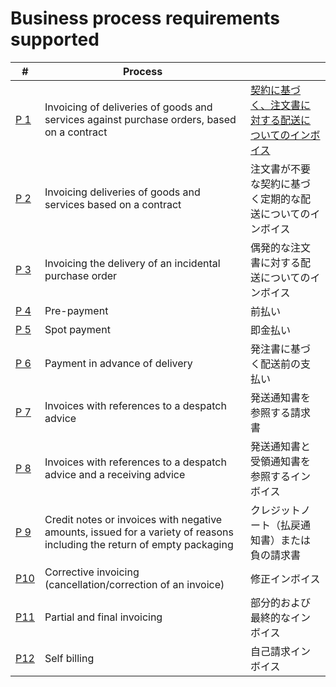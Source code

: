 # Business process requirements supported
| # | Process |  |
| ---- | ---- | ---- |
| [P 1](P%201%20契約に基づく注文書に対する配送についてのインボイス) | Invoicing of deliveries of goods and services against purchase orders, based on a contract | [契約に基づく、注文書に対する配送についてのインボイス](P%201%20契約に基づく注文書に対する配送についてのインボイス/アクティビティ.png) |
| [P 2](P%202%20注文書が不要な契約に基づく定期的な配送についてのインボイス) | Invoicing deliveries of goods and services based on a contract | 注文書が不要な契約に基づく定期的な配送についてのインボイス |
| [P 3](P%203%20偶発的な注文書に対する配送についてのインボイス) | Invoicing the delivery of an incidental purchase order | 偶発的な注文書に対する配送についてのインボイス |
| [P 4](P%204%20前払い) | Pre-payment | 前払い |
| [P 5](P%205%20即金払い) | Spot payment | 即金払い |
| [P 6](P%206%20発注書に基づく配送前の支払い) | Payment in advance of delivery | 発注書に基づく配送前の支払い |
| [P 7](P%207%20発送通知書を参照する請求書) | Invoices with references to a despatch advice | 発送通知書を参照する請求書 |
| [P 8](P%208%20発送通知書と受領通知書を参照するインボイス) | Invoices with references to a despatch advice and a receiving advice | 発送通知書と受領通知書を参照するインボイス |
| [P 9](P%209%20クレジットノート（払戻通知書）または負のインボイス) | Credit notes or invoices with negative amounts, issued for a variety of reasons including the return of empty packaging | クレジットノート（払戻通知書）または負の請求書 |
| [P10](P10%20修正インボイス) | Corrective invoicing (cancellation/correction of an invoice) | 修正インボイス |
| [P11](P11%20部分的および最終的なインボイス) | Partial and final invoicing | 部分的および最終的なインボイス |
| [P12](P12%20自己請求インボイス) | Self billing | 自己請求インボイス |
